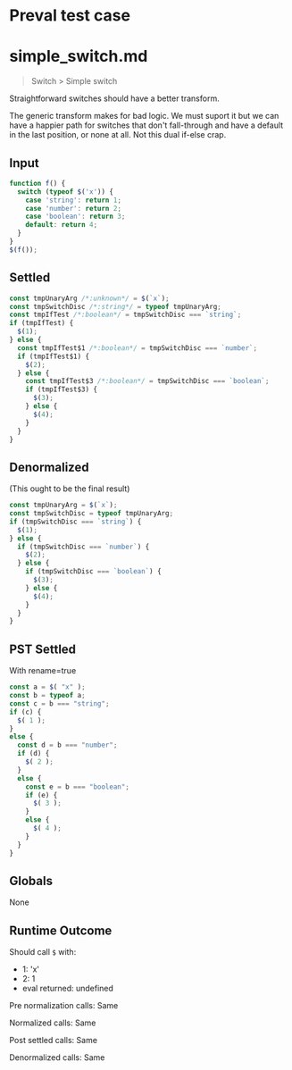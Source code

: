 # Preval test case

# simple_switch.md

> Switch > Simple switch

Straightforward switches should have a better transform.

The generic transform makes for bad logic. We must suport it but we can have
a happier path for switches that don't fall-through and have a default in the
last position, or none at all. Not this dual if-else crap.

## Input

`````js filename=intro
function f() {
  switch (typeof $('x')) {
    case 'string': return 1;
    case 'number': return 2;
    case 'boolean': return 3;
    default: return 4;
  }
}
$(f());
`````


## Settled


`````js filename=intro
const tmpUnaryArg /*:unknown*/ = $(`x`);
const tmpSwitchDisc /*:string*/ = typeof tmpUnaryArg;
const tmpIfTest /*:boolean*/ = tmpSwitchDisc === `string`;
if (tmpIfTest) {
  $(1);
} else {
  const tmpIfTest$1 /*:boolean*/ = tmpSwitchDisc === `number`;
  if (tmpIfTest$1) {
    $(2);
  } else {
    const tmpIfTest$3 /*:boolean*/ = tmpSwitchDisc === `boolean`;
    if (tmpIfTest$3) {
      $(3);
    } else {
      $(4);
    }
  }
}
`````


## Denormalized
(This ought to be the final result)

`````js filename=intro
const tmpUnaryArg = $(`x`);
const tmpSwitchDisc = typeof tmpUnaryArg;
if (tmpSwitchDisc === `string`) {
  $(1);
} else {
  if (tmpSwitchDisc === `number`) {
    $(2);
  } else {
    if (tmpSwitchDisc === `boolean`) {
      $(3);
    } else {
      $(4);
    }
  }
}
`````


## PST Settled
With rename=true

`````js filename=intro
const a = $( "x" );
const b = typeof a;
const c = b === "string";
if (c) {
  $( 1 );
}
else {
  const d = b === "number";
  if (d) {
    $( 2 );
  }
  else {
    const e = b === "boolean";
    if (e) {
      $( 3 );
    }
    else {
      $( 4 );
    }
  }
}
`````


## Globals


None


## Runtime Outcome


Should call `$` with:
 - 1: 'x'
 - 2: 1
 - eval returned: undefined

Pre normalization calls: Same

Normalized calls: Same

Post settled calls: Same

Denormalized calls: Same
